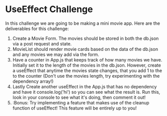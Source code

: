 # UseEffect Challenge

In this challenge we are going to be making a mini movie app. Here are the deliverables for this challenge:

1. Create a Movie Form. The movies should be stored in both the db.json via a post request and state.
2. MovieList should render movie cards based on the data of the db.json and any movies we may add via the form.
3. Have a counter in App.js that keeps track of how many movies we have. Initially set it to the length of the movies in the db.json. However, create a useEffect that anytime the movies state changes, that you add 1 to the to the counter (Don't use the movies length, try experimenting with the dependency array!)
4. Lastly Create another useEffect in the App.js that has no dependency and have it console.log('hi') so you can see what the result is. Run this, look in your console to see what it's doing, then comment it out!
5. :Bonus: Try implementing a feature that makes use of the cleanup function of useEffect! This feature will be entirely up to you!